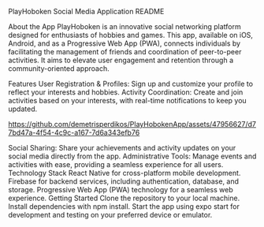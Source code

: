 
PlayHoboken Social Media Application README

About the App
PlayHoboken is an innovative social networking platform designed for enthusiasts of hobbies and games. This app, available on iOS, Android, and as a Progressive Web App (PWA), connects individuals by facilitating the management of friends and coordination of peer-to-peer activities. It aims to elevate user engagement and retention through a community-oriented approach.

Features
User Registration & Profiles: Sign up and customize your profile to reflect your interests and hobbies.
Activity Coordination: Create and join activities based on your interests, with real-time notifications to keep you updated.

https://github.com/demetrisperdikos/PlayHobokenApp/assets/47956627/d77bd47a-4f54-4c9c-a167-7d6a343efb76


Social Sharing: Share your achievements and activity updates on your social media directly from the app.
Administrative Tools: Manage events and activities with ease, providing a seamless experience for all users.
Technology Stack
React Native for cross-platform mobile development.
Firebase for backend services, including authentication, database, and storage.
Progressive Web App (PWA) technology for a seamless web experience.
Getting Started
Clone the repository to your local machine.
Install dependencies with npm install.
Start the app using expo start for development and testing on your preferred device or emulator.
